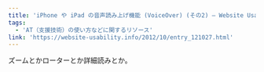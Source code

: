 ```yaml
---
title: 'iPhone や iPad の音声読み上げ機能 (VoiceOver) (その2) — Website Usability Info'
tags:
  - 'AT（支援技術）の使い方などに関するリソース'
link: 'https://website-usability.info/2012/10/entry_121027.html'
---
```


ズームとかローターとか詳細読みとか。